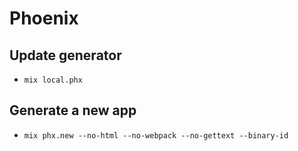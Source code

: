 # Phoenix

## Update generator
* `mix local.phx`

## Generate a new app
* `mix phx.new --no-html --no-webpack --no-gettext --binary-id`
